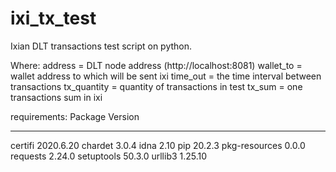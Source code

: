 # ixi_tx_test
Ixian DLT transactions test script on python.

Where:
address = DLT node address (http://localhost:8081)
wallet_to = wallet address to which will be sent ixi
time_out = the time interval between transactions
tx_quantity = quantity of transactions in test
tx_sum = one transactions sum in ixi

requirements:
Package       Version
------------- ---------
certifi       2020.6.20
chardet       3.0.4
idna          2.10
pip           20.2.3
pkg-resources 0.0.0
requests      2.24.0
setuptools    50.3.0
urllib3       1.25.10
